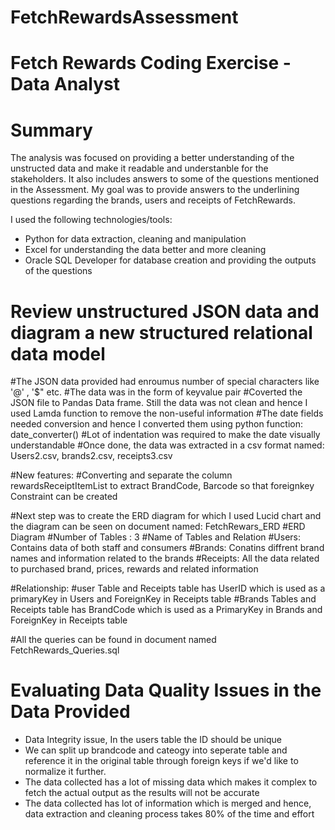 # FetchRewardsAssessment
# Fetch Rewards Coding Exercise - Data Analyst

# Summary
The analysis was focused on providing a better understanding of the unstructed data and make it readable and understanble for the stakeholders. 
It also includes answers to some of the questions mentioned in the Assessment. 
My goal was to provide answers to the underlining questions regarding the brands, users and receipts of FetchRewards.

I used the following technologies/tools:
- Python for data extraction, cleaning and manipulation 
- Excel for understanding the data better and more cleaning
- Oracle SQL Developer for database creation and providing the outputs of the questions

# Review unstructured JSON data and diagram a new structured relational data model
#The JSON data provided had enroumus number of special characters like '@' , '$" etc.
#The data was in the form of keyvalue pair
#Coverted the JSON file to Pandas Data frame. Still the data was not clean and hence I used Lamda function to remove the non-useful information 
#The date fields needed conversion and hence I converted them using python function: date_converter()
#Lot of indentation was required to make the date visually understandable
#Once done, the data was extracted in a csv format named: Users2.csv, brands2.csv, receipts3.csv

#New features:
#Converting and separate the column rewardsReceiptItemList to extract BrandCode, Barcode so that foreignkey Constraint can be created

#Next step was to create the ERD diagram for which I used Lucid chart and the diagram can be seen on document named: FetchRewars_ERD
#ERD Diagram 
#Number of Tables : 3
#Name of Tables and Relation 
#Users: Contains data of both staff and consumers
#Brands: Conatins diffrent brand names and information related to the brands
#Receipts: All the data related to purchased brand, prices, rewards and related information

#Relationship:
#user Table and Receipts table has UserID which is used as a primaryKey in Users and ForeignKey in Receipts table
#Brands Tables and Receipts table has BrandCode which is used as a PrimaryKey in Brands and ForeignKey in Receipts table

#All the queries can be found in document named FetchRewards_Queries.sql

# Evaluating Data Quality Issues in the Data Provided
- Data Integrity issue, In the users table the ID should be unique 
- We can split up brandcode and cateogy into seperate table and reference it in the original table through foreign keys if we'd like to normalize it further.
- The data collected has a lot of missing data which makes it complex to fetch the actual output as the results will not be accurate
- The data collected has lot of information which is merged and hence, data extraction and cleaning process takes 80% of the time and effort






